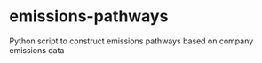 # emissions-pathways
 Python script to construct emissions pathways based on company emissions data
